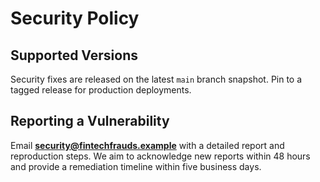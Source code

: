 # Security Policy

## Supported Versions

Security fixes are released on the latest `main` branch snapshot. Pin to a tagged release for production deployments.

## Reporting a Vulnerability

Email **security@fintechfrauds.example** with a detailed report and reproduction steps. We aim to acknowledge new reports within 48 hours and provide a remediation timeline within five business days.
